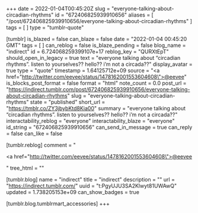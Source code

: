 +++
date = 2022-01-04T00:45:20Z
slug = "everyone-talking-about-circadian-rhythms"
id = "672406825939910656"
aliases = [ "/post/672406825939910656/everyone-talking-about-circadian-rhythms" ]
tags = [ ]
type = "tumblr-quote"

[tumblr]
is_blazed = false
can_blaze = false
date = "2022-01-04 00:45:20 GMT"
tags = [ ]
can_reblog = false
is_blaze_pending = false
blog_name = "indirect"
id = 6.724068259399107e+17
reblog_key = "QURXtEpT"
should_open_in_legacy = true
text = "everyone talking about &ldquo;circadian rhythms&rdquo;.  listen to yourselves??  hello??  i&rsquo;m not a circada??"
display_avatar = true
type = "quote"
timestamp = 1.64125712e+09
source = "<a href=\"http://twitter.com/eevee/status/1478162001553604608\">@eevee</a>"
is_blocks_post_format = false
format = "html"
note_count = 0.0
post_url = "https://indirect.tumblr.com/post/672406825939910656/everyone-talking-about-circadian-rhythms"
slug = "everyone-talking-about-circadian-rhythms"
state = "published"
short_url = "https://tmblr.co/ZY3jbybKtd8Kia00"
summary = "everyone talking about “circadian rhythms”.  listen to yourselves??  hello??  i’m not a circada??"
interactability_reblog = "everyone"
interactability_blaze = "everyone"
id_string = "672406825939910656"
can_send_in_message = true
can_reply = false
can_like = false

[tumblr.reblog]
comment = "<p><a href=\"http://twitter.com/eevee/status/1478162001553604608\">@eevee</a></p>"
tree_html = ""

[tumblr.blog]
name = "indirect"
title = "indirect"
description = ""
url = "https://indirect.tumblr.com/"
uuid = "t:PgyUJU3SA2Klwyt81UWAwQ"
updated = 1.738205153e+09
can_show_badges = true

[tumblr.blog.tumblrmart_accessories]
+++
